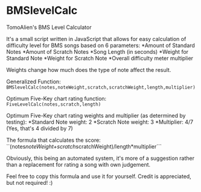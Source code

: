 # BMSlevelCalc
TomoAlien's BMS Level Calculator

It's a small script written in JavaScript that allows for easy calculation of difficulty level for BMS songs based on 6 parameters:
  *Amount of Standard Notes
  *Amount of Scratch Notes
  *Song Length (in seconds)
  *Weight for Standard Note
  *Weight for Scratch Note
  *Overall difficulty meter multiplier
  
Weights change how much does the type of note affect the result.

Generalized Function:
`BMSlevelCalc(notes,noteWeight,scratch,scratchWeight,length,multiplier)`

Optimum Five-Key chart rating function:
`FiveLevelCalc(notes,scratch,length)`

Optimum Five-Key chart rating weights and multiplier (as determined by testing):
  *Standard Note weight: 2
  *Scratch Note weight: 3
  *Multiplier: 4/7 (Yes, that's 4 divided by 7)

The formula that calculates the score:
``(notes*noteWeight+scratch*scratchWeight)/length*multiplier```

Obviously, this being an automated system, it's more of a suggestion rather than a replacement for rating a song with own judgement.

Feel free to copy this formula and use it for yourself. Credit is appreciated, but not required! :)

